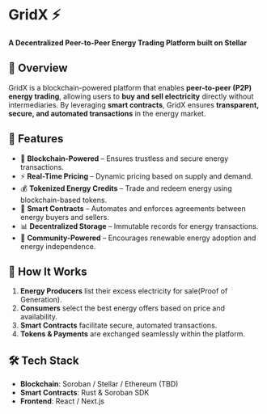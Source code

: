 # GridX ⚡  
**A Decentralized Peer-to-Peer Energy Trading Platform built on Stellar**  

## 🚀 Overview  
GridX is a blockchain-powered platform that enables **peer-to-peer (P2P) energy trading**, allowing users to **buy and sell electricity** directly without intermediaries. By leveraging **smart contracts**, GridX ensures **transparent, secure, and automated transactions** in the energy market.  

## 🌟 Features  
- 🔗 **Blockchain-Powered** – Ensures trustless and secure energy transactions.  
- ⚡ **Real-Time Pricing** – Dynamic pricing based on supply and demand.  
- 💰 **Tokenized Energy Credits** – Trade and redeem energy using blockchain-based tokens.  
- 🔐 **Smart Contracts** – Automates and enforces agreements between energy buyers and sellers.  
- 📊 **Decentralized Storage** – Immutable records for energy transactions.  
- 🏡 **Community-Powered** – Encourages renewable energy adoption and energy independence.  

## 📜 How It Works  
1. **Energy Producers** list their excess electricity for sale(Proof of Generation).  
2. **Consumers** select the best energy offers based on price and availability.  
3. **Smart Contracts** facilitate secure, automated transactions.  
4. **Tokens & Payments** are exchanged seamlessly within the platform.  

## 🛠️ Tech Stack  
- **Blockchain**: Soroban / Stellar / Ethereum (TBD)  
- **Smart Contracts**: Rust & Soroban SDK  
- **Frontend**: React / Next.js  

